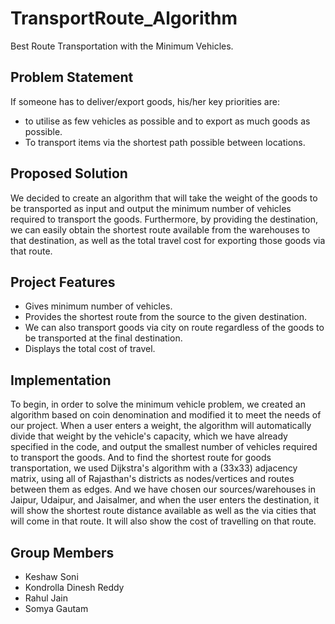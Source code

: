 # TransportRoute_Algorithm
Best Route Transportation with the Minimum Vehicles.

## Problem Statement
If someone has to deliver/export goods, his/her key priorities are:
  * to utilise as few vehicles as possible and to export as much goods as possible.
  * To transport items via the shortest path possible between locations.

## Proposed Solution
We decided to create an algorithm that will take the weight of the goods to be transported as input and output the minimum number of vehicles required to transport the goods.
Furthermore, by providing the destination, we can easily obtain the shortest route available from the warehouses to that destination, as well as the total travel cost for exporting those goods via that route.

## Project Features
 * Gives minimum number of vehicles.
 * Provides the shortest route from the source to the given destination. 
 * We can also transport goods via city on route regardless of the goods to be transported at the final destination.
 * Displays the total cost of travel.

## Implementation
To begin, in order to solve the minimum vehicle problem, we created an algorithm based on coin denomination and modified it to meet the needs of our project. When a user enters a weight, the algorithm will automatically divide that weight by the vehicle's capacity, which we have already specified in the code, and output the smallest number of vehicles required to transport the goods. And to find the shortest route for goods transportation, we used Dijkstra's algorithm with a (33x33) adjacency matrix, using all of Rajasthan's districts as nodes/vertices and routes between them as edges. And we have chosen our sources/warehouses in Jaipur, Udaipur, and Jaisalmer, and when the user enters the destination, it will show the shortest route distance available as well as the via cities that will come in that route. It will also show the cost of travelling on that route.

## Group Members
* Keshaw Soni
* Kondrolla Dinesh Reddy
* Rahul Jain
* Somya Gautam
